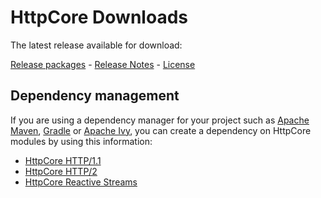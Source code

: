 <!--
    Licensed to the Apache Software Foundation (ASF) under one
    or more contributor license agreements.  See the NOTICE file
    distributed with this work for additional information
    regarding copyright ownership.  The ASF licenses this file
    to you under the Apache License, Version 2.0 (the
    "License"); you may not use this file except in compliance
    with the License.  You may obtain a copy of the License at
    
      http://www.apache.org/licenses/LICENSE-2.0
    
    Unless required by applicable law or agreed to in writing,
    software distributed under the License is distributed on an
    "AS IS" BASIS, WITHOUT WARRANTIES OR CONDITIONS OF ANY
    KIND, either express or implied.  See the License for the
    specific language governing permissions and limitations
    under the License.
-->

HttpCore Downloads
==================

The latest release available for download:

[Release packages](http://hc.apache.org/downloads.cgi) -
[Release Notes](http://www.apache.org/dist/httpcomponents/httpcore/RELEASE_NOTES-5.2.x.txt) -
[License](http://www.apache.org/licenses/LICENSE-2.0.html)

Dependency management
---------------------

If you are using a dependency manager for your project such as [Apache Maven](https://maven.apache.org),
[Gradle](https://gradle.org/) or [Apache Ivy](https://ant.apache.org/projects/ivy.html), you can create a dependency on
HttpCore modules by using this information:

- [HttpCore HTTP/1.1](https://search.maven.org/artifact/org.apache.httpcomponents.core5/httpcore5)
- [HttpCore HTTP/2](https://search.maven.org/artifact/org.apache.httpcomponents.core5/httpcore5-h2)
- [HttpCore Reactive Streams](https://search.maven.org/artifact/org.apache.httpcomponents.core5/httpcore5-reactive)